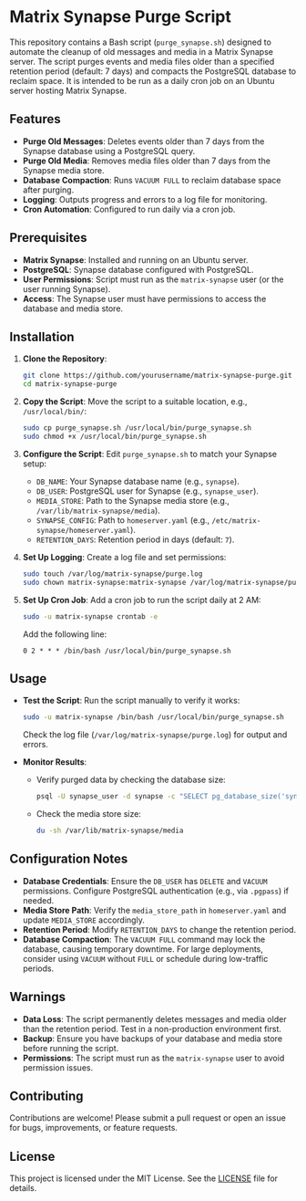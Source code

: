 # Matrix Synapse Purge Script

This repository contains a Bash script (`purge_synapse.sh`) designed to automate the cleanup of old messages and media in a Matrix Synapse server. The script purges events and media files older than a specified retention period (default: 7 days) and compacts the PostgreSQL database to reclaim space. It is intended to be run as a daily cron job on an Ubuntu server hosting Matrix Synapse.

## Features
- **Purge Old Messages**: Deletes events older than 7 days from the Synapse database using a PostgreSQL query.
- **Purge Old Media**: Removes media files older than 7 days from the Synapse media store.
- **Database Compaction**: Runs `VACUUM FULL` to reclaim database space after purging.
- **Logging**: Outputs progress and errors to a log file for monitoring.
- **Cron Automation**: Configured to run daily via a cron job.

## Prerequisites
- **Matrix Synapse**: Installed and running on an Ubuntu server.
- **PostgreSQL**: Synapse database configured with PostgreSQL.
- **User Permissions**: Script must run as the `matrix-synapse` user (or the user running Synapse).
- **Access**: The Synapse user must have permissions to access the database and media store.

## Installation
1. **Clone the Repository**:
   ```bash
   git clone https://github.com/yourusername/matrix-synapse-purge.git
   cd matrix-synapse-purge
   ```

2. **Copy the Script**:
   Move the script to a suitable location, e.g., `/usr/local/bin/`:
   ```bash
   sudo cp purge_synapse.sh /usr/local/bin/purge_synapse.sh
   sudo chmod +x /usr/local/bin/purge_synapse.sh
   ```

3. **Configure the Script**:
   Edit `purge_synapse.sh` to match your Synapse setup:
   - `DB_NAME`: Your Synapse database name (e.g., `synapse`).
   - `DB_USER`: PostgreSQL user for Synapse (e.g., `synapse_user`).
   - `MEDIA_STORE`: Path to the Synapse media store (e.g., `/var/lib/matrix-synapse/media`).
   - `SYNAPSE_CONFIG`: Path to `homeserver.yaml` (e.g., `/etc/matrix-synapse/homeserver.yaml`).
   - `RETENTION_DAYS`: Retention period in days (default: `7`).

4. **Set Up Logging**:
   Create a log file and set permissions:
   ```bash
   sudo touch /var/log/matrix-synapse/purge.log
   sudo chown matrix-synapse:matrix-synapse /var/log/matrix-synapse/purge.log
   ```

5. **Set Up Cron Job**:
   Add a cron job to run the script daily at 2 AM:
   ```bash
   sudo -u matrix-synapse crontab -e
   ```
   Add the following line:
   ```
   0 2 * * * /bin/bash /usr/local/bin/purge_synapse.sh
   ```

## Usage
- **Test the Script**:
   Run the script manually to verify it works:
   ```bash
   sudo -u matrix-synapse /bin/bash /usr/local/bin/purge_synapse.sh
   ```
   Check the log file (`/var/log/matrix-synapse/purge.log`) for output and errors.

- **Monitor Results**:
   - Verify purged data by checking the database size:
     ```bash
     psql -U synapse_user -d synapse -c "SELECT pg_database_size('synapse');"
     ```
   - Check the media store size:
     ```bash
     du -sh /var/lib/matrix-synapse/media
     ```

## Configuration Notes
- **Database Credentials**: Ensure the `DB_USER` has `DELETE` and `VACUUM` permissions. Configure PostgreSQL authentication (e.g., via `.pgpass`) if needed.
- **Media Store Path**: Verify the `media_store_path` in `homeserver.yaml` and update `MEDIA_STORE` accordingly.
- **Retention Period**: Modify `RETENTION_DAYS` to change the retention period.
- **Database Compaction**: The `VACUUM FULL` command may lock the database, causing temporary downtime. For large deployments, consider using `VACUUM` without `FULL` or schedule during low-traffic periods.

## Warnings
- **Data Loss**: The script permanently deletes messages and media older than the retention period. Test in a non-production environment first.
- **Backup**: Ensure you have backups of your database and media store before running the script.
- **Permissions**: The script must run as the `matrix-synapse` user to avoid permission issues.

## Contributing
Contributions are welcome! Please submit a pull request or open an issue for bugs, improvements, or feature requests.

## License
This project is licensed under the MIT License. See the [LICENSE](LICENSE) file for details.
